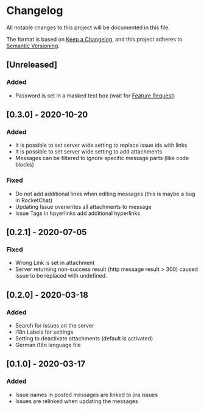 # Changelog
All notable changes to this project will be documented in this file.

The format is based on [Keep a Changelog](https://keepachangelog.com/en/1.0.0/),
and this project adheres to [Semantic Versioning](https://semver.org/spec/v2.0.0.html).

## [Unreleased]

### Added

* Password is set in a masked text box (wait for [Feature Request](https://github.com/RocketChat/Rocket.Chat.Apps-engine/issues/238))

## [0.3.0] - 2020-10-20

### Added

* It is possible to set server wide setting to replace issue ids with links
* It is possible to set server wide setting to add attachments
* Messages can be filtered to ignore specific message parts (like code blocks)

### Fixed

* Do not add additional links when editing messages (this is maybe a bug in RocketChat)
* Updating Issue overwrites all attachments to message
* Issue Tags in hpyerlinks add additional hyperlinks

## [0.2.1] - 2020-07-05

### Fixed

* Wrong Link is set in attachment
* Server returning non-success result (http message result > 300) caused issue to be replaced with undefined.

## [0.2.0] - 2020-03-18

### Added

* Search for issues on the server
* i18n Labels for settings
* Setting to deactivate attachments (default is activated)
* German i18n language file

## [0.1.0] - 2020-03-17

### Added

* Issue names in posted messages are linked to jira issues
* Issues are relinked when updating the messages
